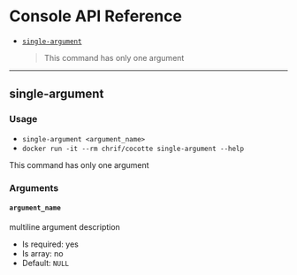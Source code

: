 Console API Reference
=====================

* [`single-argument`](#single-argument)
  > This command has only one argument

---

single-argument
-----------------

### Usage

* `single-argument <argument_name>`
* `docker run -it --rm chrif/cocotte single-argument --help`

This command has only one argument

### Arguments

#### `argument_name`

multiline
argument description

* Is required: yes
* Is array: no
* Default: `NULL`